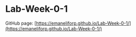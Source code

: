 # Lab-Week-0-1
GitHub page: [https://emaneliforp.github.io/Lab-Week-0-1/](https://emaneliforp.github.io/Lab-Week-0-1/)
